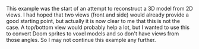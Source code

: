 This example was the start of an attempt to reconstruct a 3D model from 2D views. I had hoped that two views (front and side) would already provide a good starting point, but actually it is now clear to me that this is not the case. A top/bottom view would probably help a lot, but I wanted to use this to convert Doom sprites to voxel models and so don't have views from those angles. So I may not continue this example any further.